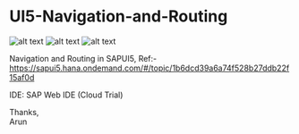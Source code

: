 # UI5-Navigation-and-Routing
![alt text](https://img.shields.io/badge/SAP-UI5-blue "SAPUI5") ![alt text](https://img.shields.io/badge/Navigation-Routing-yellowgreen "Navigation") ![alt text](https://img.shields.io/badge/Ver.-1.52-green "Routing") 



Navigation and Routing in SAPUI5, Ref:-
https://sapui5.hana.ondemand.com/#/topic/1b6dcd39a6a74f528b27ddb22f15af0d

IDE: SAP Web IDE (Cloud Trial)

Thanks,</br>
Arun

